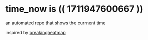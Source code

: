 # time_now is (( 1711947600667 ))

an automated repo that shows the currnent time

inspired by [breakingheatmap](https://github.com/breakingheatmap/breakingheatmap)